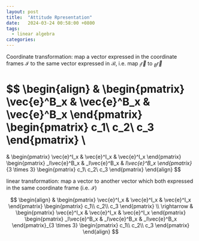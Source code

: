 ```yaml
---
layout: post
title:  "Attitude Rpresentation"
date:   2024-03-24 00:58:00 +0800
tags: 
  - linear algebra
categories:
---
```


Coordinate transformation: map a vector expressed in the coordinate frames $\mathcal{I}$ to the same vector expressed in $\mathcal{B}$, i.e. map $_I\vec{r}$ to $_B\vec{r}$

$$
\begin{align}
&
\begin{pmatrix}
\vec{e}^B_x & \vec{e}^B_x & \vec{e}^B_x
\end{pmatrix}
\begin{pmatrix}
c_1\\
c_2\\
c_3
\end{pmatrix} \\
=
&
\begin{pmatrix}
\vec{e}^I_x & \vec{e}^I_x & \vec{e}^I_x
\end{pmatrix}
\begin{pmatrix}
_I\vec{e}^B_x & _I\vec{e}^B_x & _I\vec{e}^B_x
\end{pmatrix}_{3 \times 3}
\begin{pmatrix}
c_1\\
c_2\\
c_3
\end{pmatrix}
\end{align}
$$

linear transformation: map a vector to another vector which both expressed in the same coordinate frame (i.e. $\mathcal{I}$)

$$
\begin{align}
&
\begin{pmatrix}
\vec{e}^I_x & \vec{e}^I_x & \vec{e}^I_x
\end{pmatrix}
\begin{pmatrix}
c_1\\
c_2\\
c_3
\end{pmatrix} \\
\rightarrow
&
\begin{pmatrix}
\vec{e}^I_x & \vec{e}^I_x & \vec{e}^I_x
\end{pmatrix}
\begin{pmatrix}
_I\vec{e}^B_x & _I\vec{e}^B_x & _I\vec{e}^B_x
\end{pmatrix}_{3 \times 3}
\begin{pmatrix}
c_1\\
c_2\\
c_3
\end{pmatrix}
\end{align}
$$
